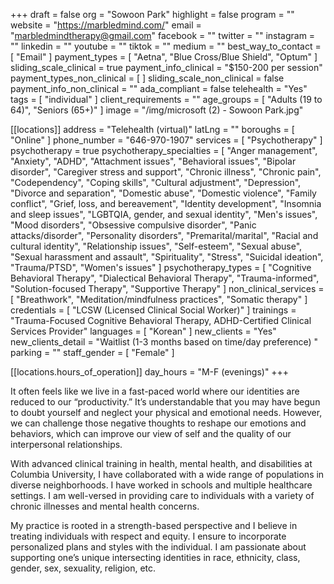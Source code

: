 +++
draft = false
org = "Sowoon Park"
highlight = false
program = ""
website = "https://marbledmind.com/"
email = "marbledmindtherapy@gmail.com"
facebook = ""
twitter = ""
instagram = ""
linkedin = ""
youtube = ""
tiktok = ""
medium = ""
best_way_to_contact = [ "Email" ]
payment_types = [ "Aetna", "Blue Cross/Blue Shield", "Optum" ]
sliding_scale_clinical = true
payment_info_clinical = "$150-200 per session"
payment_types_non_clinical = [ ]
sliding_scale_non_clinical = false
payment_info_non_clinical = ""
ada_compliant = false
telehealth = "Yes"
tags = [ "individual" ]
client_requirements = ""
age_groups = [ "Adults (19 to 64)", "Seniors (65+)" ]
image = "/img/microsoft (2) - Sowoon Park.jpg"

[[locations]]
address = "Telehealth (virtual)"
latLng = ""
boroughs = [ "Online" ]
phone_number = "646-970-1907"
services = [ "Psychotherapy" ]
psychotherapy = true
psychotherapy_specialties = [
  "Anger management",
  "Anxiety",
  "ADHD",
  "Attachment issues",
  "Behavioral issues",
  "Bipolar disorder",
  "Caregiver stress and support",
  "Chronic illness",
  "Chronic pain",
  "Codependency",
  "Coping skills",
  "Cultural adjustment",
  "Depression",
  "Divorce and separation",
  "Domestic abuse",
  "Domestic violence",
  "Family conflict",
  "Grief, loss, and bereavement",
  "Identity development",
  "Insomnia and sleep issues",
  "LGBTQIA, gender, and sexual identity",
  "Men's issues",
  "Mood disorders",
  "Obsessive compulsive disorder",
  "Panic attacks/disorder",
  "Personality disorders",
  "Premarital/marital",
  "Racial and cultural identity",
  "Relationship issues",
  "Self-esteem",
  "Sexual abuse",
  "Sexual harassment and assault",
  "Spirituality",
  "Stress",
  "Suicidal ideation",
  "Trauma/PTSD",
  "Women's issues"
]
psychotherapy_types = [
  "Cognitive Behavioral Therapy",
  "Dialectical Behavioral Therapy",
  "Trauma-informed",
  "Solution-focused Therapy",
  "Supportive Therapy"
]
non_clinical_services = [
  "Breathwork",
  "Meditation/mindfulness practices",
  "Somatic therapy"
]
credentials = [ "LCSW (Licensed Clinical Social Worker)" ]
trainings = "Trauma-Focused Cognitive Behavioral Therapy, ADHD-Certified Clinical Services Provider"
languages = [ "Korean" ]
new_clients = "Yes"
new_clients_detail = "Waitlist (1-3 months based on time/day preference) "
parking = ""
staff_gender = [ "Female" ]

  [[locations.hours_of_operation]]
  day_hours = "M-F (evenings)"
+++

It often feels like we live in a fast-paced world where our identities are reduced to our “productivity.” It’s understandable that you may have begun to doubt yourself and neglect your physical and emotional needs. However, we can challenge those negative thoughts to reshape our emotions and behaviors, which can improve our view of self and the quality of our interpersonal relationships. 

With advanced clinical training in health, mental health, and disabilities at Columbia University, I have collaborated with a wide range of populations in diverse neighborhoods. I have worked in schools and multiple healthcare settings. I am well-versed in providing care to individuals with a variety of chronic illnesses and mental health concerns.

My practice is rooted in a strength-based perspective and I believe in treating individuals with respect and equity. I ensure to incorporate personalized plans and styles with the individual. I am passionate about supporting one’s unique intersecting identities in race, ethnicity, class, gender, sex, sexuality, religion, etc.

